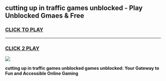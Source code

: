 
## cutting up in traffic games unblocked - Play Unblocked Gmaes & Free
<h3>
<a href="https://premium.freeplayer.one?title=cutting_up_in_traffic_games_unblocked&ref=19F">CLICK TO PLAY</a></h3>
<hr>

<h3>
<a href="https://premium.freeplayer.one?title=cutting_up_in_traffic_games_unblocked&ref=19F">CLICK 2 PLAY</a>
  
</h3>

<a href="https://premium.freeplayer.one?title=cutting_up_in_traffic_games_unblocked&ref=19F/"><img src="https://clearcache.store/games.png"></a>


**cutting up in traffic games unblocked games unblocked: Your Gateway to Fun and Accessible Online Gaming**
